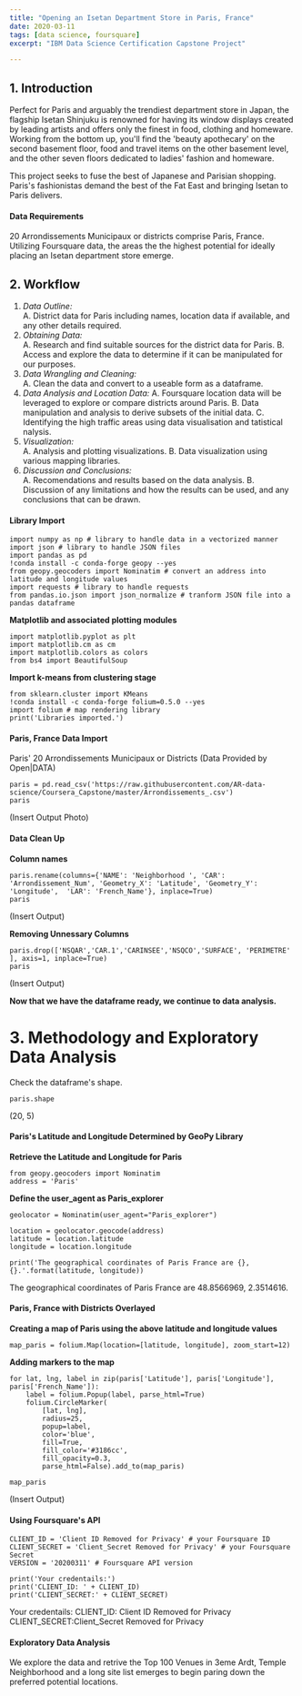 ```yaml
---
title: "Opening an Isetan Department Store in Paris, France"
date: 2020-03-11
tags: [data science, foursquare]
excerpt: "IBM Data Science Certification Capstone Project"

---
```


## 1. Introduction
Perfect for Paris and arguably the trendiest department store in Japan, the flagship Isetan Shinjuku is renowned for having its window displays created by leading artists and offers only the finest in food, clothing and homeware. Working from the bottom up, you'll find the 'beauty apothecary' on the second basement floor, food and travel items on the other basement level, and the other seven floors dedicated to ladies' fashion and homeware.

This project seeks to fuse the best of Japanese and Parisian shopping. Paris's fashionistas demand the best of the Fat East and bringing Isetan to Paris delivers.

#### Data Requirements
20 Arrondissements Municipaux or districts comprise Paris, France. Utilizing Foursquare data, the areas the the highest potential for ideally placing an Isetan department store emerge.

## 2. Workflow
1. _Data Outline:_  
  A. District data for Paris including names, location data if available, and any other details required.  
2. _Obtaining Data:_  
  A. Research and find suitable sources for the district data for Paris. 
  B. Access and explore the data to determine if it can be manipulated for our purposes. 
3. _Data Wrangling and Cleaning:_  
  A. Clean the data and convert to a useable form as a dataframe. 
4. _Data Analysis and Location Data:_
  A. Foursquare location data will be leveraged to explore or compare districts around Paris. 
  B. Data manipulation and analysis to derive subsets of the initial data. 
  C. Identifying the high traffic areas using data visualisation and tatistical nalysis. 
5. _Visualization:_  
  A. Analysis and plotting visualizations. 
  B. Data visualization using various mapping libraries. 
6. _Discussion and Conclusions:_  
  A. Recomendations and results based on the data analysis. 
  B. Discussion of any limitations and how the results can be used, and any conclusions that can be drawn.

#### Library Import
```
import numpy as np # library to handle data in a vectorized manner
import json # library to handle JSON files
import pandas as pd
!conda install -c conda-forge geopy --yes 
from geopy.geocoders import Nominatim # convert an address into latitude and longitude values
import requests # library to handle requests
from pandas.io.json import json_normalize # tranform JSON file into a pandas dataframe
```

__Matplotlib and associated plotting modules__
```
import matplotlib.pyplot as plt
import matplotlib.cm as cm
import matplotlib.colors as colors
from bs4 import BeautifulSoup
```

__Import k-means from clustering stage__
```
from sklearn.cluster import KMeans
!conda install -c conda-forge folium=0.5.0 --yes 
import folium # map rendering library
print('Libraries imported.')
```

#### Paris, France Data Import
Paris' 20 Arrondissements Municipaux or Districts (Data Provided by Open|DATA)

```
paris = pd.read_csv('https://raw.githubusercontent.com/AR-data-science/Coursera_Capstone/master/Arrondissements_.csv')
paris
```

(Insert Output Photo)

#### Data Clean Up
__Column names__
```
paris.rename(columns={'NAME': 'Neighborhood ', 'CAR': 'Arrondissement_Num', 'Geometry_X': 'Latitude', 'Geometry_Y': 'Longitude',  'LAR': 'French_Name'}, inplace=True)
paris
```

(Insert Output)

__Removing Unnessary Columns__
```
paris.drop(['NSQAR','CAR.1','CARINSEE','NSQCO','SURFACE', 'PERIMETRE' ], axis=1, inplace=True)
paris
```

(Insert Output)

__Now that we have the dataframe ready, we continue to data analysis.__

# 3. Methodology and Exploratory Data Analysis
Check the dataframe's shape.
```
paris.shape
```

(20, 5)

#### Paris's Latitude and Longitude Determined by GeoPy Library

__Retrieve the Latitude and Longitude for Paris__
```
from geopy.geocoders import Nominatim 
address = 'Paris'
```
__Define the user_agent as Paris_explorer__
```
geolocator = Nominatim(user_agent="Paris_explorer")

location = geolocator.geocode(address)
latitude = location.latitude
longitude = location.longitude

print('The geographical coordinates of Paris France are {}, {}.'.format(latitude, longitude))
```

The geographical coordinates of Paris France are 48.8566969, 2.3514616.

#### Paris, France with Districts Overlayed

__Creating a map of Paris using the above latitude and longitude values__
```
map_paris = folium.Map(location=[latitude, longitude], zoom_start=12)
```

__Adding markers to the map__
```
for lat, lng, label in zip(paris['Latitude'], paris['Longitude'], paris['French_Name']):
    label = folium.Popup(label, parse_html=True)
    folium.CircleMarker(
        [lat, lng],
        radius=25,
        popup=label,
        color='blue',
        fill=True,
        fill_color='#3186cc',
        fill_opacity=0.3,
        parse_html=False).add_to(map_paris)  
    
map_paris
```

(Insert Output)

#### Using Foursquare's API
```
CLIENT_ID = 'Client ID Removed for Privacy' # your Foursquare ID
CLIENT_SECRET = 'Client_Secret Removed for Privacy' # your Foursquare Secret
VERSION = '20200311' # Foursquare API version

print('Your credentails:')
print('CLIENT_ID: ' + CLIENT_ID)
print('CLIENT_SECRET:' + CLIENT_SECRET)
```

Your credentails:
CLIENT_ID: Client ID Removed for Privacy
CLIENT_SECRET:Client_Secret Removed for Privacy

#### Exploratory Data Analysis
We explore the data and retrive the Top 100 Venues in 3eme Ardt, Temple Neighborhood and a long site list emerges to begin paring down the preferred potential locations.


